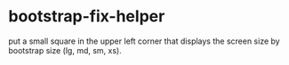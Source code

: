 bootstrap-fix-helper
====================

put a small square in the upper left corner that displays the screen size by bootstrap size (lg, md, sm, xs).
